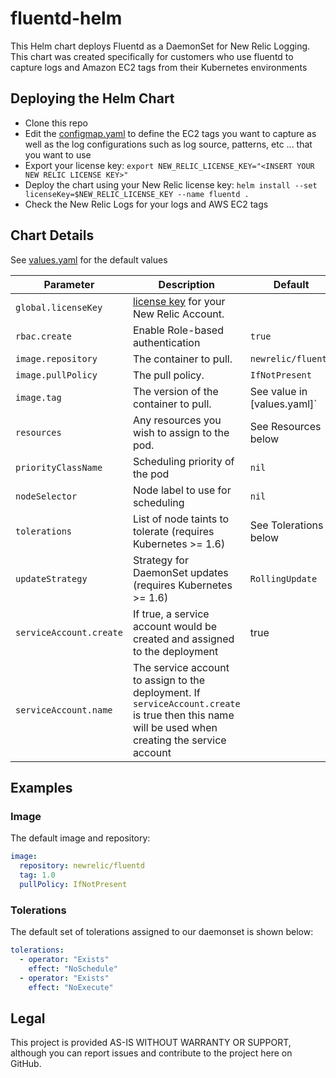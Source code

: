 # fluentd-helm

This Helm chart deploys Fluentd as a DaemonSet for New Relic Logging. This chart was created specifically for customers who use fluentd to capture logs and Amazon EC2 tags from their Kubernetes environments

## Deploying the Helm Chart

- Clone this repo
- Edit the [configmap.yaml](../../blob/master/newrelic-logging/templates/configmap.yaml) to define the EC2 tags you want to capture as well as the log configurations such as log source, patterns, etc ... that you want to use
- Export your license key: `export NEW_RELIC_LICENSE_KEY="<INSERT YOUR NEW RELIC LICENSE KEY>"`
- Deploy the chart using your New Relic license key: `helm install --set licenseKey=$NEW_RELIC_LICENSE_KEY --name fluentd .`
- Check the New Relic Logs for your logs and AWS EC2 tags

## Chart Details

See [values.yaml](../../blob/master/newrelic-logging/values.yaml) for the default values

| Parameter               | Description                                                                                                                                       | Default                     |
| ----------------------- | ------------------------------------------------------------------------------------------------------------------------------------------------- | --------------------------- |
| `global.licenseKey`     | [license key](https://docs.newrelic.com/docs/accounts/install-new-relic/account-setup/license-key) for your New Relic Account.                    |
| `rbac.create`           | Enable Role-based authentication                                                                                                                  | `true`                      |
| `image.repository`      | The container to pull.                                                                                                                            | `newrelic/fluentd`          |
| `image.pullPolicy`      | The pull policy.                                                                                                                                  | `IfNotPresent`              |
| `image.tag`             | The version of the container to pull.                                                                                                             | See value in [values.yaml]` |
| `resources`             | Any resources you wish to assign to the pod.                                                                                                      | See Resources below         |
| `priorityClassName`     | Scheduling priority of the pod                                                                                                                    | `nil`                       |
| `nodeSelector`          | Node label to use for scheduling                                                                                                                  | `nil`                       |
| `tolerations`           | List of node taints to tolerate (requires Kubernetes >= 1.6)                                                                                      | See Tolerations below       |
| `updateStrategy`        | Strategy for DaemonSet updates (requires Kubernetes >= 1.6)                                                                                       | `RollingUpdate`             |
| `serviceAccount.create` | If true, a service account would be created and assigned to the deployment                                                                        | true                        |
| `serviceAccount.name`   | The service account to assign to the deployment. If `serviceAccount.create` is true then this name will be used when creating the service account |                             |

## Examples

### Image

The default image and repository:

```yaml
image:
  repository: newrelic/fluentd
  tag: 1.0
  pullPolicy: IfNotPresent
```

### Tolerations

The default set of tolerations assigned to our daemonset is shown below:

```yaml
tolerations:
  - operator: "Exists"
    effect: "NoSchedule"
  - operator: "Exists"
    effect: "NoExecute"
```

## Legal

This project is provided AS-IS WITHOUT WARRANTY OR SUPPORT, although you can report issues and contribute to the project here on GitHub.
